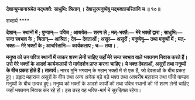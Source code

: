 **देशान्पुण्यानाश्रयेत मद्भक्तै: साधुभि: श्रितान् ।** **देवासुरमनुष्येषु मद्भक्ताचरितानि च ॥ १०॥** 

शब्दार्थ **** 

**देशान्—** **स्थानों में** **; पुण्यान्—** **पवित्र** **; आश्रयेत—** **शरण ले** **; मत्-भक्तै:—** **मेरे भक्तों द्वारा** **; साधुभि:—** **सन्त स्वभाव के** **;** **श्रितान्—** **आश्रित** **; देव—** **देवताओं** **; असुर—** **असुरों** **; मनुष्येषु—** **तथा मनुष्यों में** **; मत्-भक्त—** **मेरे भक्तों के** **; आचरितानि—** **कार्यकलाप** **; च—** **तथा।** **.** 

**मनुष्य को उन पवित्र स्थानों में जाकर शरण लेनी चाहिए जहाँ मेरे सन्त स्वभाव वाले** **भक्तगण निवास करते हैं। उसे मेरे भक्तों के आदर्श कार्यकलापों से मार्गदर्शन प्राप्त करना** **चाहिए। ये भक्त देवताओं, असुरों तथा मनुष्यों के बीच प्रकट होते हैं।** **तात्पर्य :** नारद मुनि भगवान् के महान् भक्तों में से एक हैं, जो देवताओं के बीच प्रकट हुए। प्रह्लाद महाराज असुरों के बीच तथा अन्य अनेक बड़े बड़े भक्त तथा अश्बरीष महाराज तथा पाँचों पाण्डव मनुष्यों के बीच उत्पन्न हुए। मनुष्य को भक्तों के आदर्श कार्यों की तथा पवित्र स्थानों की भी शरण लेनी चाहिए जहाँ भक्तगण निवास कर रहे हों। इस तरह वह भक्ति-मार्ग में सुरकि्षत रहेगा।  